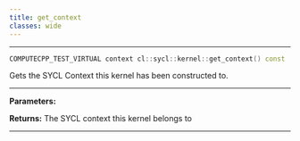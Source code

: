 ```yaml
---
title: get_context
classes: wide
---
```



---

```cpp
COMPUTECPP_TEST_VIRTUAL context cl::sycl::kernel::get_context() const
```


Gets the SYCL Context this kernel has been constructed to. 


---
**Parameters:**

**Returns:** The SYCL context this kernel belongs to 

---
